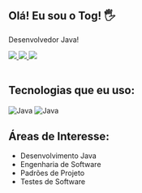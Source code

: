 ## Olá! Eu sou o Tog! 🖐️

Desenvolvedor Java!

<a href="https://togtec.com.br" target="_blank">
  <img src="https://img.shields.io/website-up-down-green-red/http/monip.org.svg?label=togtec.dev.br&style=for-the-badge" />
</a>
<a href="https://www.linkedin.com/in/togtec" target="_blank">
  <img src="https://img.shields.io/badge/LinkedIn-0077B5?style=for-the-badge&logo=linkedin&logoColor=white" />
</a>
<a href="https://www.youtube.com/@togtec" target="blank">
  <img src="https://img.shields.io/badge/YouTube-FF0000?style=for-the-badge&logo=youtube&logoColor=white" />
</a><br><br>

## Tecnologias que eu uso:
<div style="display: inline-block">
  <img align="center" alt="Java" src="https://img.shields.io/badge/Java-ED8B00?style=for-the-badge&logo=openjdk&logoColor=white" />
  <img align="center" alt="Java" src="https://img.shields.io/badge/Spring-6DB33F?style=for-the-badge&logo=spring&logoColor=white" />
</div><br>

## Áreas de Interesse:
<ul>
  <li>Desenvolvimento Java</li>
  <li>Engenharia de Software</li>
  <li>Padrões de Projeto</li>
  <li>Testes de Software</li>
</ul>




